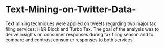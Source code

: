 # Text-Mining-on-Twitter-Data-
Text mining techniques were applied on tweets regarding two major tax filing services: H&amp;R Block and Turbo Tax.
The goal of the analysis was to derive insights on consumer responses during tax filing season and to compare and contrast consumer responses to both services.
